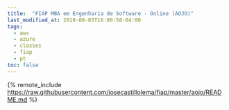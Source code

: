 ```yaml
---
title:  "FIAP MBA em Engenharia de Software - Online (AOJO)"
last_modified_at: 2019-08-03T16:00:58-04:00
tags:
  - aws
  - azure
  - classes
  - fiap
  - pt
toc: false
---
```


{% remote_include https://raw.githubusercontent.com/josecastillolema/fiap/master/aojo/README.md %}


